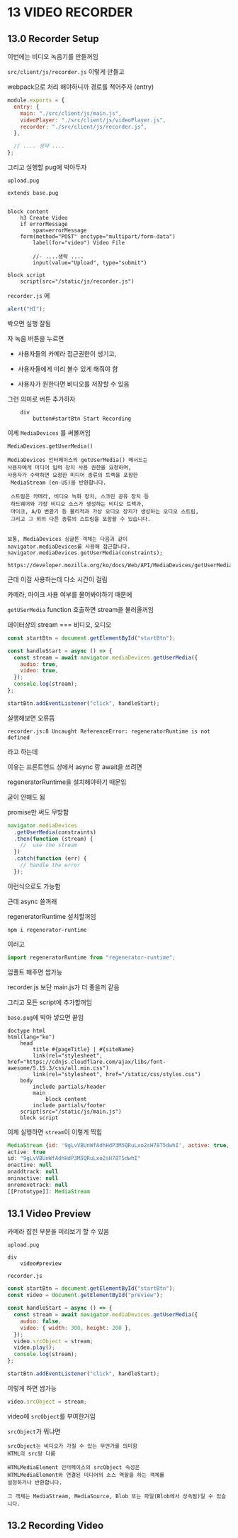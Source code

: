 # 13 VIDEO RECORDER

## 13.0 Recorder Setup

이번에는 비디오 녹음기를 만들꺼임

`src/client/js/recorder.js` 이렇게 만들고

webpack으로 처리 해야하니까 경로를 적어주자 (entry)

```js
module.exports = {
  entry: {
    main: "./src/client/js/main.js",
    videoPlayer: "./src/client/js/videoPlayer.js",
    recorder: "./src/client/js/recorder.js",
  },

  // .... 생략 ....
};
```

그리고 실행할 pug에 박아두자

`upload.pug`

```pug
extends base.pug


block content
    h3 Create Video
    if errorMessage
        span=errorMessage
    form(method="POST" enctype="multipart/form-data")
        label(for="video") Video File

        //- ....생략 ....
        input(value="Upload", type="submit")

block script
    script(src="/static/js/recorder.js")
```

`recorder.js` 에

```js
alert("HI");
```

박으면 실행 잘됨

자 녹음 버튼을 누르면

- 사용자들의 카메라 접근권한이 생기고,

- 사용자들에게 미리 볼수 있게 해줘야 함

- 사용자가 원한다면 비디오를 저장할 수 있음

그런 의미로 버튼 추가하자

```pug
    div
        button#startBtn Start Recording
```

이제 `MediaDevices` 를 써볼꺼임

    MediaDevices.getUserMedia()

    MediaDevices 인터페이스의 getUserMedia() 메서드는
    사용자에게 미디어 입력 장치 사용 권한을 요청하며,
    사용자가 수락하면 요청한 미디어 종류의 트랙을 포함한
     MediaStream (en-US)을 반환합니다.

     스트림은 카메라, 비디오 녹화 장치, 스크린 공유 장치 등
     하드웨어와 가장 비디오 소스가 생성하는 비디오 트랙과,
     마이크, A/D 변환기 등 물리적과 가상 오디오 장치가 생성하는 오디오 스트림,
     그리고 그 외의 다른 종류의 스트림을 포함할 수 있습니다.


    보통, MediaDevices 싱글톤 객체는 다음과 같이
    navigator.mediaDevices를 사용해 접근합니다.
    navigator.mediaDevices.getUserMedia(constraints);

    https://developer.mozilla.org/ko/docs/Web/API/MediaDevices/getUserMedia

근데 이걸 사용하는데 다소 시간이 걸림

카메라, 마이크 사용 여부를 물어봐야하기 때문에

`getUSerMedia` function 호출하면 stream을 불러올꺼임

데이터상의 stream === 비디오, 오디오

```js
const startBtn = document.getElementById("startBtn");

const handleStart = async () => {
  const stream = await navigator.mediaDevices.getUserMedia({
    audio: true,
    video: true,
  });
  console.log(stream);
};

startBtn.addEventListener("click", handleStart);
```

실행해보면 오류뜸

```
recorder.js:8 Uncaught ReferenceError: regeneratorRuntime is not defined
```

라고 하는데

이유는 프론트엔드 상에서 async 랑 await을 쓰려면

regeneratorRuntime을 설치해야하기 때문임

굳이 안해도 됨

promise만 써도 무방함

```js
navigator.mediaDevices
  .getUserMedia(constraints)
  .then(function (stream) {
    //  use the stream
  })
  .catch(function (err) {
    // handle the error
  });
```

이런식으로도 가능함

근데 async 쓸꺼래

regeneratorRuntime 설치할꺼임

```
npm i regenerator-runtime
```

이러고

```js
import regeneratorRuntime from "regenerator-runtime";
```

임폴트 해주면 쌉가능

recorder.js 보단 main.js가 더 좋을꺼 같음

그리고 모든 script에 추가할꺼임

`base.pug`에 박아 넣으면 끝임

```pug
doctype html
html(lang="ko")
    head
        title #{pageTitle} | #{siteName}
        link(rel="stylesheet", href="https://cdnjs.cloudflare.com/ajax/libs/font-awesome/5.15.3/css/all.min.css")
        link(rel="stylesheet", href="/static/css/styles.css")
    body
        include partials/header
        main
            block content
        include partials/footer
    script(src="/static/js/main.js")
    block script

```

이제 실행하면 `stream`이 이렇게 찍힘

```js
MediaStream {id: '9gLvVBUnWfAdhHdP3M5QRuLxo2sH78T5dwhI', active: true, onaddtrack: null, onremovetrack: null, onactive: null, …}
active: true
id: "9gLvVBUnWfAdhHdP3M5QRuLxo2sH78T5dwhI"
onactive: null
onaddtrack: null
oninactive: null
onremovetrack: null
[[Prototype]]: MediaStream
```

## 13.1 Video Preview

카메라 잡힌 부분을 미리보기 할 수 있음

`upload.pug`

```pug
div
    video#preview
```

`recorder.js`

```js
const startBtn = document.getElementById("startBtn");
const video = document.getElementById("preview");

const handleStart = async () => {
  const stream = await navigator.mediaDevices.getUserMedia({
    audio: false,
    video: { width: 300, height: 200 },
  });
  video.srcObject = stream;
  video.play();
  console.log(stream);
};

startBtn.addEventListener("click", handleStart);
```

이렇게 하면 쌉가능

```js
video.srcObject = stream;
```

video에 `srcObject`를 부여한거임

`srcObject`가 뭐냐면

    srcObject는 비디오가 가질 수 있는 무언가를 의미함
    HTML의 src랑 다름

    HTMLMediaElement 인터페이스의 srcObject 속성은
    HTMLMediaElement와 연결된 미디어의 소스 역할을 하는 객체를
    설정하거나 반환합니다.

    그 객체는 MediaStream, MediaSource, Blob 또는 파일(Blob에서 상속됨)일 수 있습니다.

## 13.2 Recording Video
